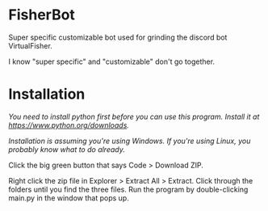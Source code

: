 # FisherBot

Super specific customizable bot used for grinding the discord bot VirtualFisher.

I know "super specific" and "customizable" don't go together.


# Installation

*You need to install python first before you can use this program. Install it at https://www.python.org/downloads.*

*Installation is assuming you're using Windows. If you're using Linux, you probably know what to do already.*

Click the big green button that says Code > Download ZIP.

Right click the zip file in Explorer > Extract All > Extract.
Click through the folders until you find the three files.
Run the program by double-clicking main.py in the window that pops up.
